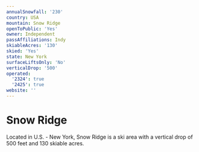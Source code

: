 ```yaml
---
annualSnowfall: '230'
country: USA
mountain: Snow Ridge
openToPublic: 'Yes'
owner: Independent
passAffiliations: Indy
skiableAcres: '130'
skied: 'Yes'
state: New York
surfaceLiftsOnly: 'No'
verticalDrop: '500'
operated:
  '2324': true
  '2425': true
website: ''
---
```



# Snow Ridge

Located in U.S. - New York, Snow Ridge is a ski area with a vertical drop of 500 feet and 130 skiable acres.
